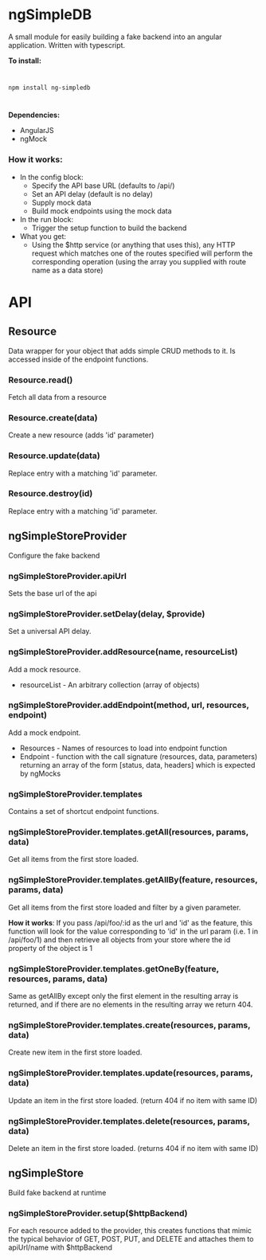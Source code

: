 # ngSimpleDB

A small module for easily building a fake backend into an angular application. Written with typescript.

**To install:**
#
`npm install ng-simpledb`
#
**Dependencies:**
+ AngularJS
+ ngMock

### How it works:
+ In the config block:
    + Specify the API base URL (defaults to /api/)
    + Set an API delay (default is no delay)
    + Supply mock data
    + Build mock endpoints using the mock data
+ In the run block:
    + Trigger the setup function to build the backend
+ What you get:
    + Using the $http service (or anything that uses this), any HTTP request which matches one of the routes specified will perform the corresponding operation (using the array you supplied with route name as a data store)

# API

## Resource

Data wrapper for your object that adds simple CRUD methods to it.
Is accessed inside of the endpoint functions.

### Resource.read()

Fetch all data from a resource

### Resource.create(data)

Create a new resource (adds 'id' parameter)

### Resource.update(data)

Replace entry with a matching 'id' parameter.

### Resource.destroy(id)

Replace entry with a matching 'id' parameter.

## ngSimpleStoreProvider

Configure the fake backend

### ngSimpleStoreProvider.apiUrl

Sets the base url of the api

### ngSimpleStoreProvider.setDelay(delay, $provide)

Set a universal API delay.

### ngSimpleStoreProvider.addResource(name, resourceList)

Add a mock resource.

+ resourceList  - An arbitrary collection (array of objects)

### ngSimpleStoreProvider.addEndpoint(method, url, resources, endpoint)

Add a mock endpoint.

+ Resources - Names of resources to load into endpoint function
+ Endpoint - function with the call signature (resources, data, parameters)
returning an array of the form [status, data, headers] which is expected
by ngMocks

### ngSimpleStoreProvider.templates

Contains a set of shortcut endpoint functions.

### ngSimpleStoreProvider.templates.getAll(resources, params, data)

Get all items from the first store loaded.

### ngSimpleStoreProvider.templates.getAllBy(feature, resources, params, data)

Get all items from the first store loaded and filter by a given parameter.

**How it works**: If you pass /api/foo/:id as the url and 'id' as the feature,
this function will look for the value corresponding to 'id' in the url param
(i.e. 1 in /api/foo/1) and then retrieve all objects from your store where
the id property of the object is 1

### ngSimpleStoreProvider.templates.getOneBy(feature, resources, params, data)

Same as getAllBy except only the first element in the resulting array is returned,
and if there are no elements in the resulting array we return 404.

### ngSimpleStoreProvider.templates.create(resources, params, data)

Create new item in the first store loaded.

### ngSimpleStoreProvider.templates.update(resources, params, data)

Update an item in the first store loaded. (return 404 if no item with same ID)

### ngSimpleStoreProvider.templates.delete(resources, params, data)

Delete an item in the first store loaded. (returns 404 if no item with same ID)

## ngSimpleStore

Build fake backend at runtime

### ngSimpleStoreProvider.setup($httpBackend)
For each resource added to the provider, this creates functions that mimic the typical behavior of GET, POST, PUT, and DELETE and attaches them to apiUrl/name with $httpBackend




